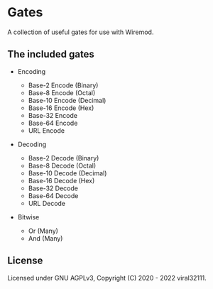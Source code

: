# Gates

A collection of useful gates for use with Wiremod.

## The included gates

* Encoding
	* Base-2 Encode (Binary)
	* Base-8 Encode (Octal)
	* Base-10 Encode (Decimal)
	* Base-16 Encode (Hex)
	* Base-32 Encode
	* Base-64 Encode
	* URL Encode

* Decoding
	* Base-2 Decode (Binary)
	* Base-8 Decode (Octal)
	* Base-10 Decode (Decimal)
	* Base-16 Decode (Hex)
	* Base-32 Decode
	* Base-64 Decode
	* URL Decode

* Bitwise
	* Or (Many)
	* And (Many)

## License

Licensed under GNU AGPLv3, Copyright (C) 2020 - 2022 viral32111.
